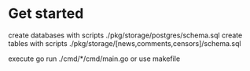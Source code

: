 # Get started

create databases with scripts ./pkg/storage/postgres/schema.sql
create tables with scripts ./pkg/storage/[news,comments,censors]/schema.sql

execute go run ./cmd/*/cmd/main.go or use makefile